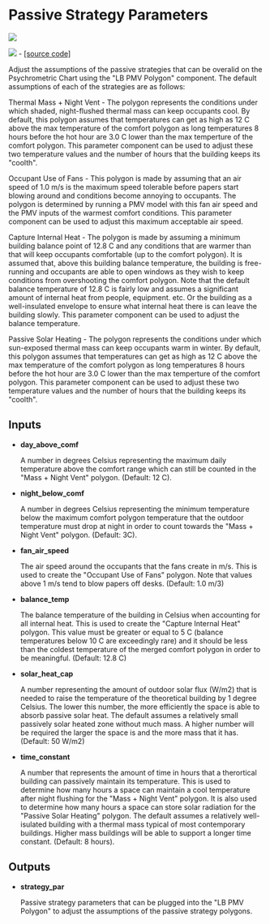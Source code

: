 # Passive Strategy Parameters

![](../../images/components/Passive\_Strategy\_Parameters.png)

![](../../images/icons/Passive\_Strategy\_Parameters.png) - [\[source code\]](https://github.com/ladybug-tools/ladybug-grasshopper/blob/master/ladybug\_grasshopper/src/LB%20Passive%20Strategy%20Parameters.py)

Adjust the assumptions of the passive strategies that can be overalid on the Psychrometric Chart using the "LB PMV Polygon" component. The default assumptions of each of the strategies are as follows:

Thermal Mass + Night Vent - The polygon represents the conditions under which shaded, night-flushed thermal mass can keep occupants cool. By default, this polygon assumes that temperatures can get as high as 12 C above the max temperature of the comfort polygon as long temperatures 8 hours before the hot hour are 3.0 C lower than the max temperture of the comfort polygon. This parameter component can be used to adjust these two temperature values and the number of hours that the building keeps its "coolth".

Occupant Use of Fans - This polygon is made by assuming that an air speed of 1.0 m/s is the maximum speed tolerable before papers start blowing around and conditions become annoying to occupants. The polygon is determined by running a PMV model with this fan air speed and the PMV inputs of the warmest comfort conditions. This parameter component can be used to adjust this maximum acceptable air speed.

Capture Internal Heat - The polygon is made by assuming a minimum building balance point of 12.8 C and any conditions that are warmer than that will keep occupants comfortable (up to the comfort polygon). It is assumed that, above this building balance temperature, the building is free-running and occupants are able to open windows as they wish to keep conditions from overshooting the comfort polygon. Note that the default balance temperature of 12.8 C is fairly low and assumes a significant amount of internal heat from people, equipment. etc. Or the building as a well-insulated envelope to ensure what internal heat there is can leave the building slowly. This parameter component can be used to adjust the balance temperature.

Passive Solar Heating - The polygon represents the conditions under which sun-exposed thermal mass can keep occupants warm in winter. By default, this polygon assumes that temperatures can get as high as 12 C above the max temperature of the comfort polygon as long temperatures 8 hours before the hot hour are 3.0 C lower than the max temperture of the comfort polygon. This parameter component can be used to adjust these two temperature values and the number of hours that the building keeps its "coolth".

## Inputs

*   **day\_above\_comf**

    A number in degrees Celsius representing the maximum daily temperature above the comfort range which can still be counted in the "Mass + Night Vent" polygon. (Default: 12 C).&#x20;
*   **night\_below\_comf**

    A number in degrees Celsius representing the minimum temperature below the maximum comfort polygon temperature that the outdoor temperature must drop at night in order to count towards the "Mass + Night Vent" polygon. (Default: 3C).&#x20;
*   **fan\_air\_speed**

    The air speed around the occupants that the fans create in m/s. This is used to create the "Occupant Use of Fans" polygon. Note that values above 1 m/s tend to blow papers off desks. (Default: 1.0 m/3)&#x20;
*   **balance\_temp**

    The balance temperature of the building in Celsius when accounting for all internal heat. This is used to create the "Capture Internal Heat" polygon. This value must be greater or equal to 5 C (balance temperatures below 10 C are exceedingly rare) and it should be less than the coldest temperature of the merged comfort polygon in order to be meaningful. (Default: 12.8 C)&#x20;
*   **solar\_heat\_cap**

    A number representing the amount of outdoor solar flux (W/m2) that is needed to raise the temperature of the theoretical building by 1 degree Celsius. The lower this number, the more efficiently the space is able to absorb passive solar heat. The default assumes a relatively small passively solar heated zone without much mass. A higher number will be required the larger the space is and the more mass that it has. (Default: 50 W/m2)&#x20;
*   **time\_constant**

    A number that represents the amount of time in hours that a therortical building can passively maintain its temperature. This is used to determine how many hours a space can maintain a cool temperature after night flushing for the "Mass + Night Vent" polygon. It is also used to determine how many hours a space can store solar radiation for the "Passive Solar Heating" polygon. The default assumes a relatively well-isulated building with a thermal mass typical of most contemporary buildings. Higher mass buildings will be able to support a longer time constant. (Default: 8 hours).&#x20;

## Outputs

*   **strategy\_par**

    Passive strategy parameters that can be plugged into the "LB PMV Polygon" to adjust the assumptions of the passive strategy polygons.&#x20;
